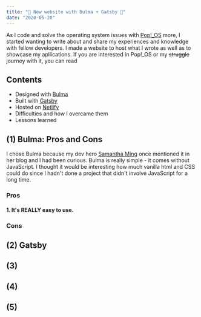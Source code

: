 ```yaml
---
title: "🎉 New website with Bulma + Gatsby 🎉"
date: "2020-05-20"
---
```

As I code and solve the operating system issues with [Pop!_OS](https://pop.system76.com/) more, I started wanting to write about and share my experiences and knowledge with fellow developers. I made a website to host what I wrote as well as to showcase my apllications.
If you are interested in Pop!_OS or my <del>struggle</del> journey with it, you can read


## Contents
+ Designed with [Bulma](https://bulma.io/)
+ Built with [Gatsby](https://www.gatsbyjs.org/)
+ Hosted on [Netlify](https://www.netlify.com/)
+ Difficulties and how I overcame them
+ Lessons learned

## (1) Bulma: Pros and Cons
I chose Bulma because my dev hero [Samantha Ming](https://www.samanthaming.com/) once mentioned it in her blog and I had been curious. Bulma is really simple - it comes without JavaScript. I thought it would be interesting how much vanilla html and CSS could do since I hadn't done a project that didn't involve JavaScript for a long time.

### Pros
#### 1. It's REALLY easy to use.


### Cons

## (2) Gatsby
## (3)
## (4)
## (5)
